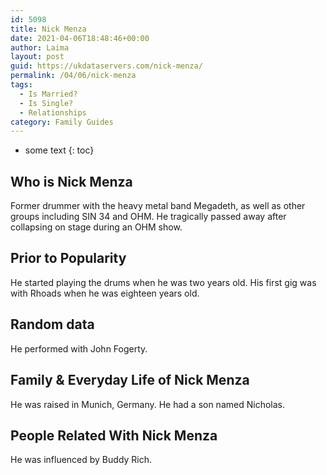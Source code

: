 ```yaml
---
id: 5098
title: Nick Menza
date: 2021-04-06T18:48:46+00:00
author: Laima
layout: post
guid: https://ukdataservers.com/nick-menza/
permalink: /04/06/nick-menza
tags:
  - Is Married?
  - Is Single?
  - Relationships
category: Family Guides
---
```


* some text
{: toc}


## Who is Nick Menza
                  
                  
                  
Former drummer with the heavy metal band Megadeth, as well as other groups including SIN 34 and OHM. He tragically passed away after collapsing on stage during an OHM show.
                  
              
            
              
            
                
                
                
## Prior to Popularity
                  
                  
                  
He started playing the drums when he was two years old. His first gig was with Rhoads when he was eighteen years old.
                  
              
            
              
            
                
                
                
## Random data
                  
                  
                  
He performed with John Fogerty.
                  
              
            
              
            
                
                
                
## Family & Everyday Life of Nick Menza
                  
                  
                  
He was raised in Munich, Germany. He had a son named Nicholas.
                  
              
            
              
            
                
                
                
## People Related With Nick Menza
                  
                  
                  
He was influenced by Buddy Rich.
                  
              
            
              
            
                
              
            
              
              
            
            
              
            
          
          
          